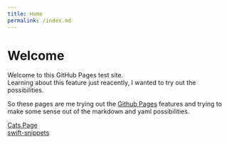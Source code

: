 ```yaml
---
title: Home
permalink: /index.md
---
```


# Welcome

Welcome to this GitHub Pages test site.  
Learning about this feature just reacently, I wanted to try out the possibilities.

So these pages are me trying out the [Github Pages](https://pages.github.com/) features and trying to make some sense out of the markdown and yaml possibilities.

[Cats Page](pages/cats.md)  
[swift-snippets](pages/swift-snippets.md)

